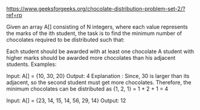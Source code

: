 https://www.geeksforgeeks.org/chocolate-distribution-problem-set-2/?ref=rp

Given an array A[] consisting of N integers, where each value represents the marks of the ith student, the task is to find the minimum number of chocolates required to be distributed such that:

Each student should be awarded with at least one chocolate
A student with higher marks should be awarded more chocolates than his adjacent students.
Examples:

Input: A[] = {10, 30, 20}
Output: 4
Explanation : Since, 30 is larger than its adjacent, so the second student must get more chocolates. Therefore, the minimum chocolates can be distributed as {1, 2, 1} = 1 + 2 + 1 = 4

Input: A[] = {23, 14, 15, 14, 56, 29, 14}
Output: 12